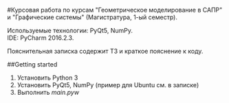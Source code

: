 #Курсовая работа по курсам "Геометрическое моделирование в САПР" и "Графические системы" (Магистратура, 1-ый семестр).

Используемые технологии: PyQt5, NumPy.  
IDE: PyCharm 2016.2.3.

Пояснительная записка содержит ТЗ и краткое пояснение к коду.  

##Getting started
1. Установить Python 3
2. Установить PyQt5, NumPy (пример для Ubuntu см. в записке)
3. Выполнить *main.pyw*
